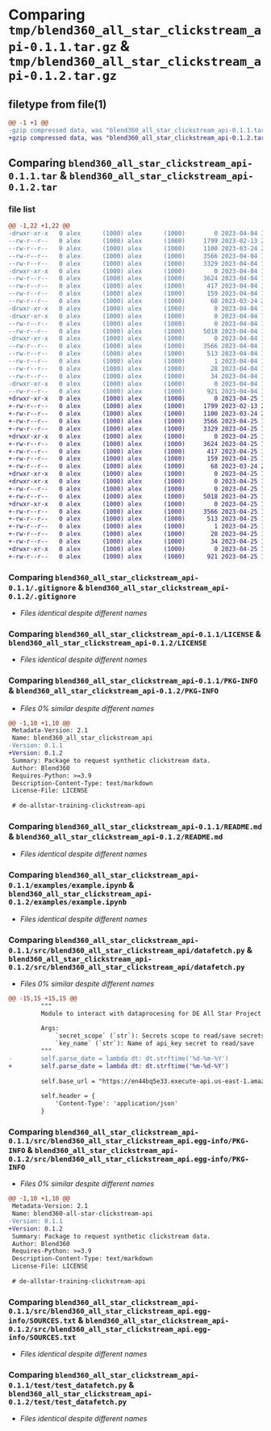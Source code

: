 # Comparing `tmp/blend360_all_star_clickstream_api-0.1.1.tar.gz` & `tmp/blend360_all_star_clickstream_api-0.1.2.tar.gz`

## filetype from file(1)

```diff
@@ -1 +1 @@
-gzip compressed data, was "blend360_all_star_clickstream_api-0.1.1.tar", last modified: Tue Apr  4 16:50:00 2023, max compression
+gzip compressed data, was "blend360_all_star_clickstream_api-0.1.2.tar", last modified: Tue Apr 25 14:33:42 2023, max compression
```

## Comparing `blend360_all_star_clickstream_api-0.1.1.tar` & `blend360_all_star_clickstream_api-0.1.2.tar`

### file list

```diff
@@ -1,22 +1,22 @@
-drwxr-xr-x   0 alex      (1000) alex      (1000)        0 2023-04-04 16:50:00.112578 blend360_all_star_clickstream_api-0.1.1/
--rw-r--r--   0 alex      (1000) alex      (1000)     1799 2023-02-13 21:46:16.000000 blend360_all_star_clickstream_api-0.1.1/.gitignore
--rw-r--r--   0 alex      (1000) alex      (1000)     1100 2023-03-24 20:36:41.000000 blend360_all_star_clickstream_api-0.1.1/LICENSE
--rw-r--r--   0 alex      (1000) alex      (1000)     3566 2023-04-04 16:50:00.112578 blend360_all_star_clickstream_api-0.1.1/PKG-INFO
--rw-r--r--   0 alex      (1000) alex      (1000)     3329 2023-04-04 16:49:44.000000 blend360_all_star_clickstream_api-0.1.1/README.md
-drwxr-xr-x   0 alex      (1000) alex      (1000)        0 2023-04-04 16:50:00.109245 blend360_all_star_clickstream_api-0.1.1/examples/
--rw-r--r--   0 alex      (1000) alex      (1000)     3624 2023-04-04 16:49:44.000000 blend360_all_star_clickstream_api-0.1.1/examples/example.ipynb
--rw-r--r--   0 alex      (1000) alex      (1000)      417 2023-04-04 16:49:44.000000 blend360_all_star_clickstream_api-0.1.1/pyproject.toml
--rw-r--r--   0 alex      (1000) alex      (1000)      159 2023-04-04 16:50:00.112578 blend360_all_star_clickstream_api-0.1.1/setup.cfg
--rw-r--r--   0 alex      (1000) alex      (1000)       68 2023-03-24 20:36:41.000000 blend360_all_star_clickstream_api-0.1.1/setup.py
-drwxr-xr-x   0 alex      (1000) alex      (1000)        0 2023-04-04 16:50:00.109245 blend360_all_star_clickstream_api-0.1.1/src/
-drwxr-xr-x   0 alex      (1000) alex      (1000)        0 2023-04-04 16:50:00.109245 blend360_all_star_clickstream_api-0.1.1/src/blend360_all_star_clickstream_api/
--rw-r--r--   0 alex      (1000) alex      (1000)        0 2023-04-04 16:49:44.000000 blend360_all_star_clickstream_api-0.1.1/src/blend360_all_star_clickstream_api/__init__.py
--rw-r--r--   0 alex      (1000) alex      (1000)     5018 2023-04-04 16:49:44.000000 blend360_all_star_clickstream_api-0.1.1/src/blend360_all_star_clickstream_api/datafetch.py
-drwxr-xr-x   0 alex      (1000) alex      (1000)        0 2023-04-04 16:50:00.112578 blend360_all_star_clickstream_api-0.1.1/src/blend360_all_star_clickstream_api.egg-info/
--rw-r--r--   0 alex      (1000) alex      (1000)     3566 2023-04-04 16:50:00.000000 blend360_all_star_clickstream_api-0.1.1/src/blend360_all_star_clickstream_api.egg-info/PKG-INFO
--rw-r--r--   0 alex      (1000) alex      (1000)      513 2023-04-04 16:50:00.000000 blend360_all_star_clickstream_api-0.1.1/src/blend360_all_star_clickstream_api.egg-info/SOURCES.txt
--rw-r--r--   0 alex      (1000) alex      (1000)        1 2023-04-04 16:50:00.000000 blend360_all_star_clickstream_api-0.1.1/src/blend360_all_star_clickstream_api.egg-info/dependency_links.txt
--rw-r--r--   0 alex      (1000) alex      (1000)       28 2023-04-04 16:50:00.000000 blend360_all_star_clickstream_api-0.1.1/src/blend360_all_star_clickstream_api.egg-info/requires.txt
--rw-r--r--   0 alex      (1000) alex      (1000)       34 2023-04-04 16:50:00.000000 blend360_all_star_clickstream_api-0.1.1/src/blend360_all_star_clickstream_api.egg-info/top_level.txt
-drwxr-xr-x   0 alex      (1000) alex      (1000)        0 2023-04-04 16:50:00.112578 blend360_all_star_clickstream_api-0.1.1/test/
--rw-r--r--   0 alex      (1000) alex      (1000)      921 2023-04-04 16:49:44.000000 blend360_all_star_clickstream_api-0.1.1/test/test_datafetch.py
+drwxr-xr-x   0 alex      (1000) alex      (1000)        0 2023-04-25 14:33:42.566146 blend360_all_star_clickstream_api-0.1.2/
+-rw-r--r--   0 alex      (1000) alex      (1000)     1799 2023-02-13 21:46:16.000000 blend360_all_star_clickstream_api-0.1.2/.gitignore
+-rw-r--r--   0 alex      (1000) alex      (1000)     1100 2023-03-24 20:36:41.000000 blend360_all_star_clickstream_api-0.1.2/LICENSE
+-rw-r--r--   0 alex      (1000) alex      (1000)     3566 2023-04-25 14:33:42.566146 blend360_all_star_clickstream_api-0.1.2/PKG-INFO
+-rw-r--r--   0 alex      (1000) alex      (1000)     3329 2023-04-25 14:27:12.000000 blend360_all_star_clickstream_api-0.1.2/README.md
+drwxr-xr-x   0 alex      (1000) alex      (1000)        0 2023-04-25 14:33:42.566146 blend360_all_star_clickstream_api-0.1.2/examples/
+-rw-r--r--   0 alex      (1000) alex      (1000)     3624 2023-04-25 14:27:12.000000 blend360_all_star_clickstream_api-0.1.2/examples/example.ipynb
+-rw-r--r--   0 alex      (1000) alex      (1000)      417 2023-04-25 14:30:10.000000 blend360_all_star_clickstream_api-0.1.2/pyproject.toml
+-rw-r--r--   0 alex      (1000) alex      (1000)      159 2023-04-25 14:33:42.566146 blend360_all_star_clickstream_api-0.1.2/setup.cfg
+-rw-r--r--   0 alex      (1000) alex      (1000)       68 2023-03-24 20:36:41.000000 blend360_all_star_clickstream_api-0.1.2/setup.py
+drwxr-xr-x   0 alex      (1000) alex      (1000)        0 2023-04-25 14:33:42.562813 blend360_all_star_clickstream_api-0.1.2/src/
+drwxr-xr-x   0 alex      (1000) alex      (1000)        0 2023-04-25 14:33:42.566146 blend360_all_star_clickstream_api-0.1.2/src/blend360_all_star_clickstream_api/
+-rw-r--r--   0 alex      (1000) alex      (1000)        0 2023-04-25 14:27:12.000000 blend360_all_star_clickstream_api-0.1.2/src/blend360_all_star_clickstream_api/__init__.py
+-rw-r--r--   0 alex      (1000) alex      (1000)     5018 2023-04-25 14:30:10.000000 blend360_all_star_clickstream_api-0.1.2/src/blend360_all_star_clickstream_api/datafetch.py
+drwxr-xr-x   0 alex      (1000) alex      (1000)        0 2023-04-25 14:33:42.566146 blend360_all_star_clickstream_api-0.1.2/src/blend360_all_star_clickstream_api.egg-info/
+-rw-r--r--   0 alex      (1000) alex      (1000)     3566 2023-04-25 14:33:42.000000 blend360_all_star_clickstream_api-0.1.2/src/blend360_all_star_clickstream_api.egg-info/PKG-INFO
+-rw-r--r--   0 alex      (1000) alex      (1000)      513 2023-04-25 14:33:42.000000 blend360_all_star_clickstream_api-0.1.2/src/blend360_all_star_clickstream_api.egg-info/SOURCES.txt
+-rw-r--r--   0 alex      (1000) alex      (1000)        1 2023-04-25 14:33:42.000000 blend360_all_star_clickstream_api-0.1.2/src/blend360_all_star_clickstream_api.egg-info/dependency_links.txt
+-rw-r--r--   0 alex      (1000) alex      (1000)       28 2023-04-25 14:33:42.000000 blend360_all_star_clickstream_api-0.1.2/src/blend360_all_star_clickstream_api.egg-info/requires.txt
+-rw-r--r--   0 alex      (1000) alex      (1000)       34 2023-04-25 14:33:42.000000 blend360_all_star_clickstream_api-0.1.2/src/blend360_all_star_clickstream_api.egg-info/top_level.txt
+drwxr-xr-x   0 alex      (1000) alex      (1000)        0 2023-04-25 14:33:42.566146 blend360_all_star_clickstream_api-0.1.2/test/
+-rw-r--r--   0 alex      (1000) alex      (1000)      921 2023-04-25 14:27:12.000000 blend360_all_star_clickstream_api-0.1.2/test/test_datafetch.py
```

### Comparing `blend360_all_star_clickstream_api-0.1.1/.gitignore` & `blend360_all_star_clickstream_api-0.1.2/.gitignore`

 * *Files identical despite different names*

### Comparing `blend360_all_star_clickstream_api-0.1.1/LICENSE` & `blend360_all_star_clickstream_api-0.1.2/LICENSE`

 * *Files identical despite different names*

### Comparing `blend360_all_star_clickstream_api-0.1.1/PKG-INFO` & `blend360_all_star_clickstream_api-0.1.2/PKG-INFO`

 * *Files 0% similar despite different names*

```diff
@@ -1,10 +1,10 @@
 Metadata-Version: 2.1
 Name: blend360_all_star_clickstream_api
-Version: 0.1.1
+Version: 0.1.2
 Summary: Package to request synthetic clickstream data.
 Author: Blend360
 Requires-Python: >=3.9
 Description-Content-Type: text/markdown
 License-File: LICENSE
 
 # de-allstar-training-clickstream-api
```

### Comparing `blend360_all_star_clickstream_api-0.1.1/README.md` & `blend360_all_star_clickstream_api-0.1.2/README.md`

 * *Files identical despite different names*

### Comparing `blend360_all_star_clickstream_api-0.1.1/examples/example.ipynb` & `blend360_all_star_clickstream_api-0.1.2/examples/example.ipynb`

 * *Files identical despite different names*

### Comparing `blend360_all_star_clickstream_api-0.1.1/src/blend360_all_star_clickstream_api/datafetch.py` & `blend360_all_star_clickstream_api-0.1.2/src/blend360_all_star_clickstream_api/datafetch.py`

 * *Files 0% similar despite different names*

```diff
@@ -15,15 +15,15 @@
         """
         Module to interact with dataprocesing for DE All Star Project
         
         Args:
             `secret_scope` (`str`): Secrets scope to read/save secrets
             `key_name` (`str`): Name of api_key secret to read/save
         """       
-        self.parse_date = lambda dt: dt.strftime('%d-%m-%Y')
+        self.parse_date = lambda dt: dt.strftime('%m-%d-%Y')
 
         self.base_url = "https://en44bq5e33.execute-api.us-east-1.amazonaws.com/dev"
 
         self.header = {
             'Content-Type': 'application/json'
         }
```

### Comparing `blend360_all_star_clickstream_api-0.1.1/src/blend360_all_star_clickstream_api.egg-info/PKG-INFO` & `blend360_all_star_clickstream_api-0.1.2/src/blend360_all_star_clickstream_api.egg-info/PKG-INFO`

 * *Files 0% similar despite different names*

```diff
@@ -1,10 +1,10 @@
 Metadata-Version: 2.1
 Name: blend360-all-star-clickstream-api
-Version: 0.1.1
+Version: 0.1.2
 Summary: Package to request synthetic clickstream data.
 Author: Blend360
 Requires-Python: >=3.9
 Description-Content-Type: text/markdown
 License-File: LICENSE
 
 # de-allstar-training-clickstream-api
```

### Comparing `blend360_all_star_clickstream_api-0.1.1/src/blend360_all_star_clickstream_api.egg-info/SOURCES.txt` & `blend360_all_star_clickstream_api-0.1.2/src/blend360_all_star_clickstream_api.egg-info/SOURCES.txt`

 * *Files identical despite different names*

### Comparing `blend360_all_star_clickstream_api-0.1.1/test/test_datafetch.py` & `blend360_all_star_clickstream_api-0.1.2/test/test_datafetch.py`

 * *Files identical despite different names*

